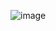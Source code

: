 ![image](https://github.com/ruby222001/coffee_shop/assets/113155583/572a4996-0fa1-467b-b13b-597427fb7246)
